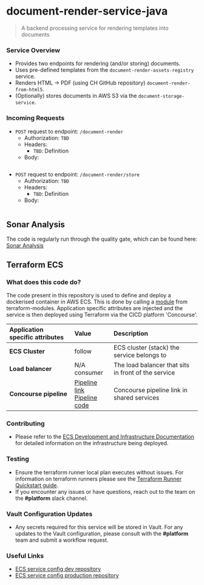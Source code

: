 # document-render-service-java
> A backend processing service for rendering templates into documents

### Service Overview
- Provides two endpoints for rendering (and/or storing) documents.
- Uses pre-defined templates from the `document-render-assets-registry` service.
- Renders HTML -> PDF (using CH GitHub repository) `document-render-from-html5`.
- (Optionally) stores documents in AWS S3 via the `document-storage-service`.

### Incoming Requests
- `POST` request to endpoint: `/document-render`
    - Authorization: `TBD`
    - Headers:
        - `TBD`: Definition
    - Body:
      ```json
      ```
- `POST` request to endpoint: `/document-render/store`
    - Authorization: `TBD`
    - Headers:
        - `TBD`: Definition
    - Body:
      ```json
      ```

## Sonar Analysis
The code is regularly run through the quality gate, which can be found here: [Sonar Analysis](https://code-analysis.platform.aws.chdev.org/dashboard?id=uk.gov.companieshouse%3Adocument-render-service-java)

## Terraform ECS

### What does this code do?
The code present in this repository is used to define and deploy a dockerised container in AWS ECS.
This is done by calling a [module](https://github.com/companieshouse/terraform-modules/tree/main/aws/ecs) from terraform-modules. Application specific attributes are injected and the service is then deployed using Terraform via the CICD platform 'Concourse'.


Application specific attributes | Value                                                                                                                                                                                                                                                                        | Description
:---------|:-----------------------------------------------------------------------------------------------------------------------------------------------------------------------------------------------------------------------------------------------------------------------------|:-----------
**ECS Cluster**        | follow                                                                                                                                                                                                                                                                       | ECS cluster (stack) the service belongs to
**Load balancer**      | N/A <br> consumer                                                                                                                                                                                                                                                            | The load balancer that sits in front of the service
**Concourse pipeline**     | [Pipeline link](https://ci-platform.companieshouse.gov.uk/teams/team-development/pipelines/document-render-service-java) <br> [Pipeline code](https://github.com/companieshouse/ci-pipelines/blob/master/pipelines/ssplatform/team-development/document-render-service-java) | Concourse pipeline link in shared services


### Contributing
- Please refer to the [ECS Development and Infrastructure Documentation](https://companieshouse.atlassian.net/wiki/spaces/DEVOPS/pages/4390649858/Copy+of+ECS+Development+and+Infrastructure+Documentation+Updated) for detailed information on the infrastructure being deployed.

### Testing
- Ensure the terraform runner local plan executes without issues. For information on terraform runners please see the [Terraform Runner Quickstart guide](https://companieshouse.atlassian.net/wiki/spaces/DEVOPS/pages/1694236886/Terraform+Runner+Quickstart).
- If you encounter any issues or have questions, reach out to the team on the **#platform** slack channel.

### Vault Configuration Updates
- Any secrets required for this service will be stored in Vault. For any updates to the Vault configuration, please consult with the **#platform** team and submit a workflow request.

### Useful Links
- [ECS service config dev repository](https://github.com/companieshouse/ecs-service-configs-dev)
- [ECS service config production repository](https://github.com/companieshouse/ecs-service-configs-production)